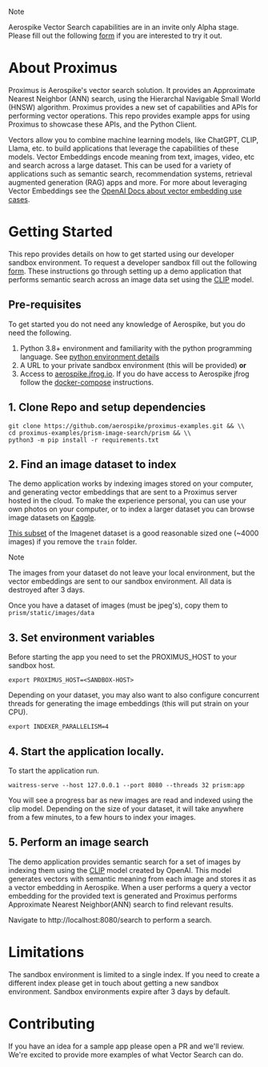 > [!NOTE]
> Aerospike Vector Search capabilities are in an invite only Alpha stage. Please
> fill out the following [form](https://aerospike.com/lp/aerospike-vector-developer-program-sign-up/) if you are interested to try it out. 

# About Proximus
Proximus is Aerospike's vector search solution. It provides an Approximate Nearest Neighbor (ANN)
search, using the Hierarchal Navigable Small World (HNSW) algorithm. Proximus provides a new
set of capabilities and APIs for performing vector operations. This repo provides example apps for 
using Proximus to showcase these APIs, and the Python Client.

Vectors allow you to combine machine learning models, like ChatGPT, CLIP, Llama, etc.
to build applications that leverage the capabilities of these models. Vector Embeddings
encode meaning from text, images, video, etc and search across a large dataset.
This can be used for a variety of applications such as semantic search, recommendation systems,
retrieval augmented generation (RAG) apps and more. For more about leveraging Vector Embeddings
see the [OpenAI Docs about vector embedding use cases](https://platform.openai.com/docs/guides/embeddings/use-cases). 

# Getting Started
This repo provides details on how to get started using our developer sandbox
environment. To request a developer sandbox fill out the following [form](https://aerospike.com/lp/aerospike-vector-developer-program-sign-up/). These instructions go through setting up a
demo application that performs semantic search across an image data set using the [CLIP](https://arxiv.org/abs/2103.00020) model. 

## Pre-requisites
To get started you do not need any knowledge of Aerospike, but you do need the following.

1. Python 3.8+ environment and familiarity with the python programming language. See [python environment details](./prism-image-search/README.md#setup-python-virtual-environment)
1. A URL to your private sandbox environment (this will be provided) **or**
1. Access to [aerospike.jfrog.io](https://aerospike.jfrog.io/ui/login/). If you do have access
to Aerospike jfrog follow the [docker-compose](./prism-image-search/README.md#install-using-docker-compose) instructions.


## 1. Clone Repo and setup dependencies

```
git clone https://github.com/aerospike/proximus-examples.git && \\
cd proximus-examples/prism-image-search/prism && \\
python3 -m pip install -r requirements.txt
```

## 2. Find an image dataset to index

The demo application works by indexing images stored on your computer, and 
generating vector embeddings that are sent to a Proximus server hosted in the cloud.
To make the experience personal, you can use your own photos on your computer, or to index
a larger dataset you can browse image datasets on [Kaggle](https://www.kaggle.com/datasets).  

[This subset](https://www.kaggle.com/datasets/ifigotin/imagenetmini-1000) of the Imagenet
dataset is a good reasonable sized one (~4000 images) if you remove the `train` folder. 

> [!NOTE]
> The images from your dataset do not leave your local environment, but the vector embeddings
> are sent to our sandbox environment. All data is destroyed after 3 days.

Once you have a dataset of images (must be jpeg's), copy them to `prism/static/images/data`

## 3. Set environment variables
Before starting the app you need to set the PROXIMUS_HOST to your sandbox host. 

```
export PROXIMUS_HOST=<SANDBOX-HOST>
```
Depending on your dataset, you may also want to also configure concurrent threads 
for generating the image embeddings (this will put strain on your CPU).

```
export INDEXER_PARALLELISM=4
```

## 4. Start the application locally.
To start the application run.
```
waitress-serve --host 127.0.0.1 --port 8080 --threads 32 prism:app
```
You will see a progress bar as new images are read and indexed using the clip model.
Depending on the size of your dataset, it will take anywhere from a few minutes, to
a few hours to index your images. 

## 5. Perform an image search
The demo application provides semantic search for a set of images
by indexing them using the [CLIP](https://huggingface.co/sentence-transformers/clip-ViT-B-32-multilingual-v1)
model created by OpenAI. This model generates vectors with semantic meaning 
from each image and stores it as a vector embedding in Aerospike. When a user
performs a query a vector embedding for the provided text is generated and
Proximus performs Approximate Nearest Neighbor(ANN) search to find relevant results.

Navigate to http://localhost:8080/search to perform a search. 

# Limitations
The sandbox environment is limited to a single index. If you need to create a different
index please get in touch about getting a new sandbox environment. Sandbox environments
expire after 3 days by default.

# Contributing
If you have an idea for a sample app please open a PR and we'll review. We're excited to provide more examples
of what Vector Search can do. 